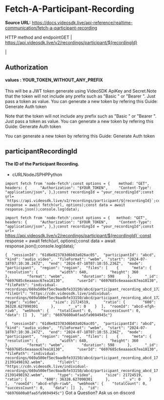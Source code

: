 # Fetch-A-Participant-Recording

**Source URL:** https://docs.videosdk.live/api-reference/realtime-communication/fetch-a-participant-recording

HTTP method and endpointGET | https://api.videosdk.live/v2/recordings/participant/${recordingId}

|

## Authorization

#### values  :    YOUR_TOKEN_WITHOUT_ANY_PREFIX

This will be a JWT token generate using VideoSDK ApiKey and Secret.Note that the token will not include any prefix such as "Basic " or "Bearer ". Just pass a token as value. You can generate a new token by refering this Guide: Generate Auth token

Note that the token will not include any prefix such as "Basic " or "Bearer ". Just pass a token as value. You can generate a new token by refering this Guide: Generate Auth token

You can generate a new token by refering this Guide: Generate Auth token

## participantRecordingId

#### The ID of the Participant Recording.

- cURLNodeJSPHPPython

```
import fetch from 'node-fetch';const options = {	method: "GET",	headers: {		"Authorization": "$YOUR_TOKEN",		"Content-Type": "application/json",	},};const recordingId = "your_recordingId";const url= `https://api.videosdk.live/v2/recordings/participant/${recordingId}`;const response = await fetch(url, options);const data = await response.json();console.log(data);
```

`import fetch from 'node-fetch';const options = {	method: "GET",	headers: {		"Authorization": "$YOUR_TOKEN",		"Content-Type": "application/json",	},};const recordingId = "your_recordingId";const url= `https://api.videosdk.live/v2/recordings/participant/${recordingId}`;const response = await fetch(url, options);const data = await response.json();console.log(data);`
```
{  "sessionId": "61d6e823783d6b03a026ac05",  "participantId": "abcd",  "kind": "audio_video",  "fileFormat": "webm",  "start": "2024-07-18T07:10:30.247Z",  "end": "2024-07-18T07:10:55.236Z",  "mode": "participant",  "region": "region",  "files": [    {      "meta": {        "resolution": {          "width": 640,          "height": 360        },        "format": "webm",        "duration": 598      },      "_id": "6697685c6eaaaac67ea18130",      "userId": "6697685c6eaaaac67ea18130",      "filePath": "individual-recordings/669a500ef5ec9aadbfe33150/abcd/participant_recording_abcd_1721391498192.webm",      "fileUrl": "https://cdn.videosdk.live/individual-recordings/669a500ef5ec9aadbfe33150/abcd/participant_recording_abcd_1721391498192.webm",      "type": "video",      "size": 21724519,      "ratio": {        "600": 36328.627090301      },      "__v": 0    }  ],  "roomId": "abcd-efgh-riwb",  "webhook": {    "totalCount": 0,    "successCount": 0,    "data": []  },  "id": "66976600a8faa5fa9694945c"}
```

`{  "sessionId": "61d6e823783d6b03a026ac05",  "participantId": "abcd",  "kind": "audio_video",  "fileFormat": "webm",  "start": "2024-07-18T07:10:30.247Z",  "end": "2024-07-18T07:10:55.236Z",  "mode": "participant",  "region": "region",  "files": [    {      "meta": {        "resolution": {          "width": 640,          "height": 360        },        "format": "webm",        "duration": 598      },      "_id": "6697685c6eaaaac67ea18130",      "userId": "6697685c6eaaaac67ea18130",      "filePath": "individual-recordings/669a500ef5ec9aadbfe33150/abcd/participant_recording_abcd_1721391498192.webm",      "fileUrl": "https://cdn.videosdk.live/individual-recordings/669a500ef5ec9aadbfe33150/abcd/participant_recording_abcd_1721391498192.webm",      "type": "video",      "size": 21724519,      "ratio": {        "600": 36328.627090301      },      "__v": 0    }  ],  "roomId": "abcd-efgh-riwb",  "webhook": {    "totalCount": 0,    "successCount": 0,    "data": []  },  "id": "66976600a8faa5fa9694945c"}`
Got a Question? Ask us on discord
